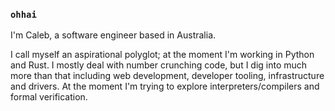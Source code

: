 ### `ohhai`

I'm Caleb, a software engineer based in Australia.

I call myself an aspirational polyglot; at the moment I'm working in Python and Rust.
I mostly deal with number crunching code, but I dig into much more than that including web development, developer tooling, infrastructure and drivers.
At the moment I'm trying to explore interpreters/compilers and formal verification.
